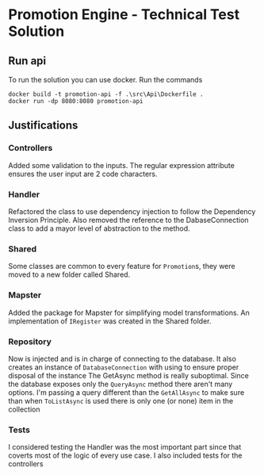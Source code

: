 # Promotion Engine - Technical Test Solution
## Run api
To run the solution you can use docker. Run the commands

    docker build -t promotion-api -f .\src\Api\Dockerfile .
    docker run -dp 8080:8080 promotion-api

## Justifications
### Controllers
Added some validation to the inputs. The regular expression attribute ensures the user input are 2 code characters.  

### Handler
Refactored the class to use dependency injection to follow the Dependency Inversion Principle. Also removed the reference to the DabaseConnection class to add a mayor level of abstraction to the method.

### Shared
Some classes are common to every feature for `Promotion`s, they were moved to a new folder called Shared.

### Mapster
Added the package for Mapster for simplifying model transformations. An implementation of `IRegister` was created in the Shared folder.

### Repository 
Now is injected and is in charge of connecting to the database. It also creates an instance of `DatabaseConnection` with using to ensure proper disposal of the instance
The GetAsync method is really suboptimal. Since the database exposes only the `QueryAsync` method there aren't many options. I'm passing a query different than the `GetAllAsync` to make sure than when `ToListAsync` is used there is only one (or none) item in the collection

### Tests
I considered testing the Handler was the most important part since that coverts most of the logic of every use case. I also included tests for the controllers

